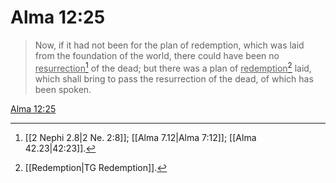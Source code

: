 # Alma 12:25

> Now, if it had not been for the plan of redemption, which was laid from the foundation of the world, there could have been no <u>resurrection</u>[^a] of the dead; but there was a plan of <u>redemption</u>[^b] laid, which shall bring to pass the resurrection of the dead, of which has been spoken.

[Alma 12:25](https://www.churchofjesuschrist.org/study/scriptures/bofm/alma/12?lang=eng&id=p25#p25)


[^a]: [[2 Nephi 2.8|2 Ne. 2:8]]; [[Alma 7.12|Alma 7:12]]; [[Alma 42.23|42:23]].  
[^b]: [[Redemption|TG Redemption]].  
